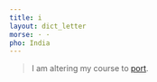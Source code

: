 ```yaml
---
title: i
layout: dict_letter
morse: · ·
pho: India
---
```

> I am altering my course to [port](/dict/port.html).